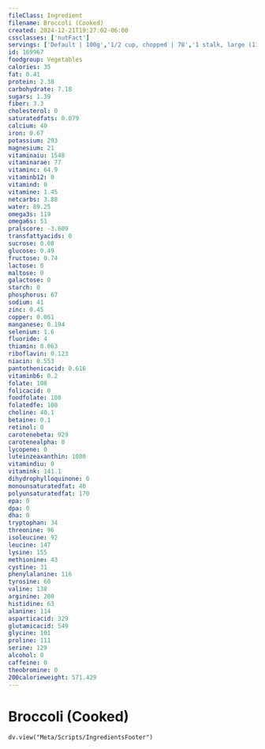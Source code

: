 ```yaml
---
fileClass: Ingredient
filename: Broccoli (Cooked)
created: 2024-12-21T19:27:02-06:00
cssclasses: ['nutFact']
servings: ['Default | 100g','1/2 cup, chopped | 78','1 stalk, large (11 inch-12 inch long) | 280','1 stalk, medium (7-1/2 inch - 8 inch long) | 180','1 stalk, small (5 inch long) | 140','1 spear (about 5 inch long) | 37','1 cup chopped | 156']
id: 169967
foodgroup: Vegetables
calories: 35
fat: 0.41
protein: 2.38
carbohydrate: 7.18
sugars: 1.39
fiber: 3.3
cholesterol: 0
saturatedfats: 0.079
calcium: 40
iron: 0.67
potassium: 293
magnesium: 21
vitaminaiu: 1548
vitaminarae: 77
vitaminc: 64.9
vitaminb12: 0
vitamind: 0
vitamine: 1.45
netcarbs: 3.88
water: 89.25
omega3s: 119
omega6s: 51
pralscore: -3.609
transfattyacids: 0
sucrose: 0.08
glucose: 0.49
fructose: 0.74
lactose: 0
maltose: 0
galactose: 0
starch: 0
phosphorus: 67
sodium: 41
zinc: 0.45
copper: 0.061
manganese: 0.194
selenium: 1.6
fluoride: 4
thiamin: 0.063
riboflavin: 0.123
niacin: 0.553
pantothenicacid: 0.616
vitaminb6: 0.2
folate: 108
folicacid: 0
foodfolate: 108
folatedfe: 108
choline: 40.1
betaine: 0.1
retinol: 0
carotenebeta: 929
carotenealpha: 0
lycopene: 0
luteinzeaxanthin: 1080
vitamindiu: 0
vitamink: 141.1
dihydrophylloquinone: 0
monounsaturatedfat: 40
polyunsaturatedfat: 170
epa: 0
dpa: 0
dha: 0
tryptophan: 34
threonine: 96
isoleucine: 92
leucine: 147
lysine: 155
methionine: 43
cystine: 31
phenylalanine: 116
tyrosine: 60
valine: 138
arginine: 200
histidine: 63
alanine: 114
asparticacid: 329
glutamicacid: 549
glycine: 101
proline: 111
serine: 129
alcohol: 0
caffeine: 0
theobromine: 0
200calorieweight: 571.429
---
```


# Broccoli (Cooked)

```dataviewjs
dv.view("Meta/Scripts/IngredientsFooter")
```